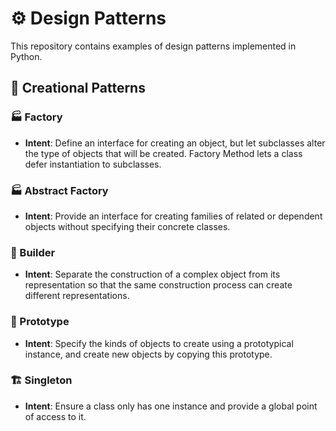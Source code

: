 # ⚙️ Design Patterns

This repository contains examples of design patterns implemented in Python.

## 🔨 Creational Patterns

### 🏭 Factory

- **Intent**: Define an interface for creating an object, but let subclasses alter the
  type of objects that will be created. Factory Method lets a class defer instantiation
  to subclasses.

### 🏭 Abstract Factory

- **Intent**: Provide an interface for creating families of related or dependent objects
  without specifying their concrete classes.

### 🤖 Builder

- **Intent**: Separate the construction of a complex object from its representation so
  that
  the same construction process can create different representations.

### 🔨 Prototype

- **Intent**: Specify the kinds of objects to create using a prototypical instance, and
  create new objects by copying this prototype.

### 🏗️ Singleton

- **Intent**: Ensure a class only has one instance and provide a global point of access
  to it.